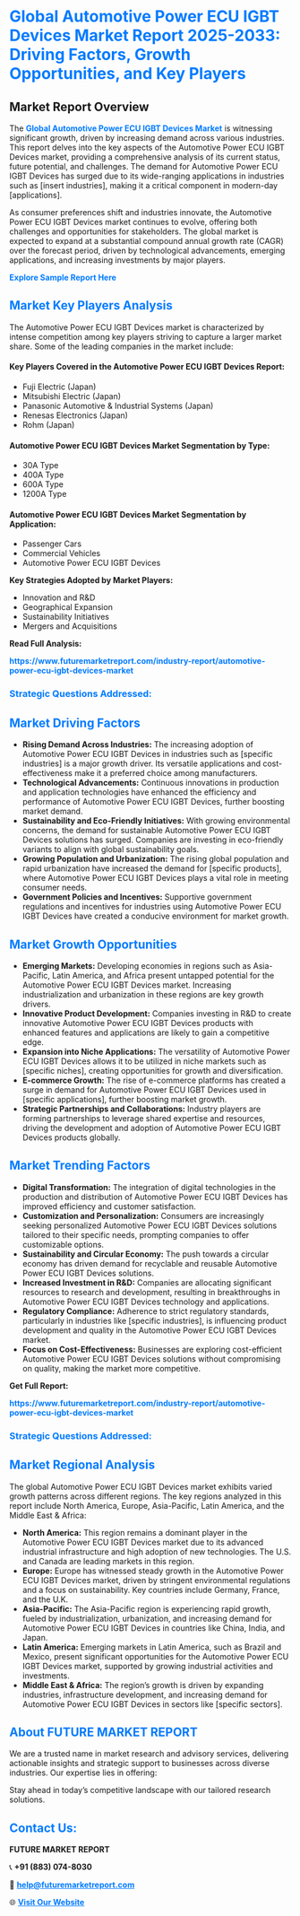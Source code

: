 <h1 style="color: #007BFF;">Global Automotive Power ECU IGBT Devices Market Report 2025-2033: Driving Factors, Growth Opportunities, and Key Players</h1>

<section id="overview">
<h2>Market Report Overview</h2>
<p>The <a href="https://www.futuremarketreport.com/industry-report/automotive-power-ecu-igbt-devices-market" style="color: #007BFF; text-decoration: none;"><strong>Global Automotive Power ECU IGBT Devices Market</strong></a> is witnessing significant growth, driven by increasing demand across various industries. This report delves into the key aspects of the Automotive Power ECU IGBT Devices market, providing a comprehensive analysis of its current status, future potential, and challenges. The demand for Automotive Power ECU IGBT Devices has surged due to its wide-ranging applications in industries such as [insert industries], making it a critical component in modern-day [applications].</p>
<p>As consumer preferences shift and industries innovate, the Automotive Power ECU IGBT Devices market continues to evolve, offering both challenges and opportunities for stakeholders. The global market is expected to expand at a substantial compound annual growth rate (CAGR) over the forecast period, driven by technological advancements, emerging applications, and increasing investments by major players.</p>
</section>

<section id="overview">
<p><a href="https://www.futuremarketreport.com/request-sample/reportId=113359" style="color: #007BFF; text-decoration: none;"><strong>Explore Sample Report Here</strong></a></p>
</section>

<section id="key-players">
<h2 style="color: #007BFF;">Market Key Players Analysis</h2>
<p>The Automotive Power ECU IGBT Devices market is characterized by intense competition among key players striving to capture a larger market share. Some of the leading companies in the market include:</p>
<h4>Key Players Covered in the Automotive Power ECU IGBT Devices Report:</h4>
<ul><li>Fuji Electric (Japan)</li><li>Mitsubishi Electric (Japan)</li><li>Panasonic Automotive &amp; Industrial Systems (Japan)</li><li>Renesas Electronics (Japan)</li><li>Rohm (Japan)</li></ul>
<h4>Automotive Power ECU IGBT Devices Market Segmentation by Type:</h4>
<ul><li>30A Type</li><li>400A Type</li><li>600A Type</li><li>1200A Type</li></ul>

<h4>Automotive Power ECU IGBT Devices Market Segmentation by Application:</h4>
<ul><li>Passenger Cars</li><li>Commercial Vehicles</li><li>Automotive Power ECU IGBT Devices</li></ul>
<p><strong>Key Strategies Adopted by Market Players:</strong></p>
<ul>
<li>Innovation and R&D</li>
<li>Geographical Expansion</li>
<li>Sustainability Initiatives</li>
<li>Mergers and Acquisitions</li>
</ul>
</section>

<section>
<p><strong>Read Full Analysis: </strong></p><a href="https://www.futuremarketreport.com/industry-report/automotive-power-ecu-igbt-devices-market" style="color: #007BFF; text-decoration: none;"><strong>https://www.futuremarketreport.com/industry-report/automotive-power-ecu-igbt-devices-market</strong></a>
<h3 style="color: #007BFF;">Strategic Questions Addressed:</h3>
</section>

<section id="driving-factors">
<h2 style="color: #007BFF;">Market Driving Factors</h2>
<ul>
<li><strong>Rising Demand Across Industries:</strong> The increasing adoption of Automotive Power ECU IGBT Devices in industries such as [specific industries] is a major growth driver. Its versatile applications and cost-effectiveness make it a preferred choice among manufacturers.</li>
<li><strong>Technological Advancements:</strong> Continuous innovations in production and application technologies have enhanced the efficiency and performance of Automotive Power ECU IGBT Devices, further boosting market demand.</li>
<li><strong>Sustainability and Eco-Friendly Initiatives:</strong> With growing environmental concerns, the demand for sustainable Automotive Power ECU IGBT Devices solutions has surged. Companies are investing in eco-friendly variants to align with global sustainability goals.</li>
<li><strong>Growing Population and Urbanization:</strong> The rising global population and rapid urbanization have increased the demand for [specific products], where Automotive Power ECU IGBT Devices plays a vital role in meeting consumer needs.</li>
<li><strong>Government Policies and Incentives:</strong> Supportive government regulations and incentives for industries using Automotive Power ECU IGBT Devices have created a conducive environment for market growth.</li>
</ul>
</section>

<section id="growth-opportunities">
<h2 style="color: #007BFF;">Market Growth Opportunities</h2>
<ul>
<li><strong>Emerging Markets:</strong> Developing economies in regions such as Asia-Pacific, Latin America, and Africa present untapped potential for the Automotive Power ECU IGBT Devices market. Increasing industrialization and urbanization in these regions are key growth drivers.</li>
<li><strong>Innovative Product Development:</strong> Companies investing in R&D to create innovative Automotive Power ECU IGBT Devices products with enhanced features and applications are likely to gain a competitive edge.</li>
<li><strong>Expansion into Niche Applications:</strong> The versatility of Automotive Power ECU IGBT Devices allows it to be utilized in niche markets such as [specific niches], creating opportunities for growth and diversification.</li>
<li><strong>E-commerce Growth:</strong> The rise of e-commerce platforms has created a surge in demand for Automotive Power ECU IGBT Devices used in [specific applications], further boosting market growth.</li>
<li><strong>Strategic Partnerships and Collaborations:</strong> Industry players are forming partnerships to leverage shared expertise and resources, driving the development and adoption of Automotive Power ECU IGBT Devices products globally.</li>
</ul>
</section>

<section id="trending-factors">
<h2 style="color: #007BFF;">Market Trending Factors</h2>
<ul>
<li><strong>Digital Transformation:</strong> The integration of digital technologies in the production and distribution of Automotive Power ECU IGBT Devices has improved efficiency and customer satisfaction.</li>
<li><strong>Customization and Personalization:</strong> Consumers are increasingly seeking personalized Automotive Power ECU IGBT Devices solutions tailored to their specific needs, prompting companies to offer customizable options.</li>
<li><strong>Sustainability and Circular Economy:</strong> The push towards a circular economy has driven demand for recyclable and reusable Automotive Power ECU IGBT Devices solutions.</li>
<li><strong>Increased Investment in R&D:</strong> Companies are allocating significant resources to research and development, resulting in breakthroughs in Automotive Power ECU IGBT Devices technology and applications.</li>
<li><strong>Regulatory Compliance:</strong> Adherence to strict regulatory standards, particularly in industries like [specific industries], is influencing product development and quality in the Automotive Power ECU IGBT Devices market.</li>
<li><strong>Focus on Cost-Effectiveness:</strong> Businesses are exploring cost-efficient Automotive Power ECU IGBT Devices solutions without compromising on quality, making the market more competitive.</li>
</ul>
</section>

<section>
<p><strong>Get Full Report: </strong></p><a href="https://www.futuremarketreport.com/industry-report/automotive-power-ecu-igbt-devices-market" style="color: #007BFF; text-decoration: none;"><strong>https://www.futuremarketreport.com/industry-report/automotive-power-ecu-igbt-devices-market</strong></a>
<h3 style="color: #007BFF;">Strategic Questions Addressed:</h3>
</section>


<section id="regional-analysis">
<h2 style="color: #007BFF;">Market Regional Analysis</h2>
<p>The global Automotive Power ECU IGBT Devices market exhibits varied growth patterns across different regions. The key regions analyzed in this report include North America, Europe, Asia-Pacific, Latin America, and the Middle East & Africa:</p>
<ul>
<li><strong>North America:</strong> This region remains a dominant player in the Automotive Power ECU IGBT Devices market due to its advanced industrial infrastructure and high adoption of new technologies. The U.S. and Canada are leading markets in this region.</li>
<li><strong>Europe:</strong> Europe has witnessed steady growth in the Automotive Power ECU IGBT Devices market, driven by stringent environmental regulations and a focus on sustainability. Key countries include Germany, France, and the U.K.</li>
<li><strong>Asia-Pacific:</strong> The Asia-Pacific region is experiencing rapid growth, fueled by industrialization, urbanization, and increasing demand for Automotive Power ECU IGBT Devices in countries like China, India, and Japan.</li>
<li><strong>Latin America:</strong> Emerging markets in Latin America, such as Brazil and Mexico, present significant opportunities for the Automotive Power ECU IGBT Devices market, supported by growing industrial activities and investments.</li>
<li><strong>Middle East & Africa:</strong> The region’s growth is driven by expanding industries, infrastructure development, and increasing demand for Automotive Power ECU IGBT Devices in sectors like [specific sectors].</li>
</ul>
</section>

<footer>
<h2 style="color: #007BFF;">About FUTURE MARKET REPORT</h2>
<p>We are a trusted name in market research and advisory services, delivering actionable insights and strategic support to businesses across diverse industries. Our expertise lies in offering:</p>

<p>Stay ahead in today’s competitive landscape with our tailored research solutions.</p>

<h2 style="color: #007BFF;">Contact Us:</h2>
<p><strong>FUTURE MARKET REPORT</strong></p>
<p>📞 <strong>+91 (883) 074-8030</strong></p>
<p>📧 <strong><a href="mailto:help@futuremarketreport.com" style="color: #007BFF;">help@futuremarketreport.com</a></strong></p>
<p>🌐 <strong><a href="https://www.futuremarketreport.com/" style="color: #007BFF;">Visit Our Website</a></strong></p>
</footer>